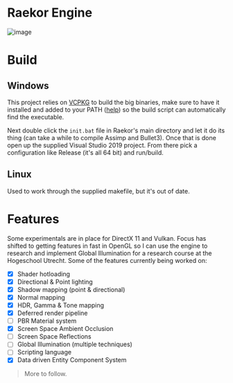 # Raekor Engine

![image](https://i.imgur.com/31qDNlr.png)

# Build

## Windows
This project relies on [VCPKG](https://github.com/microsoft/vcpkg) to build the big binaries, make sure to have it installed and added to your PATH ([help](https://www.architectryan.com/2018/03/17/add-to-the-path-on-windows-10/)) so the build script can automatically find the executable. 

Next double click the ```init.bat``` file in Raekor's main directory and let it do its thing (can take a while to compile Assimp and Bullet3).
Once that is done open up the supplied Visual Studio 2019 project. From there pick a configuration like Release (it's all 64 bit) and run/build. 



## Linux
Used to work through the supplied makefile, but it's out of date.

# Features
Some experimentals are in place for DirectX 11 and Vulkan. Focus has shifted to getting features in fast in OpenGL so I can use the engine to  research and implement Global Illumination for a research course at the Hogeschool Utrecht. Some of the features currently being worked on:
- [X] Shader hotloading
- [X] Directional & Point lighting
- [X] Shadow mapping (point & directional)
- [X] Normal mapping
- [X] HDR, Gamma & Tone mapping
- [X] Deferred render pipeline
- [ ] PBR Material system
- [X] Screen Space Ambient Occlusion
- [ ] Screen Space Reflections
- [ ] Global Illumination (multiple techniques)
- [ ] Scripting language
- [x] Data driven Entity Component System

> More to follow.
